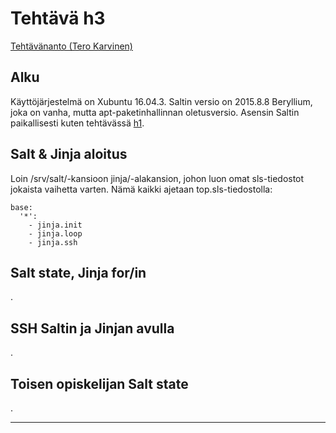 # Tehtävä h3
[Tehtävänanto (Tero Karvinen)](http://terokarvinen.com/2018/aikataulu-%E2%80%93-palvelinten-hallinta-ict4tn022-4-ti-5-ke-5-loppukevat-2018-5p#h3)

## Alku

Käyttöjärjestelmä on Xubuntu 16.04.3. Saltin versio on 2015.8.8 Beryllium, joka on vanha, mutta apt-paketinhallinnan oletusversio. Asensin Saltin paikallisesti kuten tehtävässä [h1](https://github.com/Oliver-Siren/palvelinten-hallinta-ict4tn022-4/blob/master/assignments/h1.md).

## Salt & Jinja aloitus

Loin /srv/salt/-kansioon jinja/-alakansion, johon luon omat sls-tiedostot jokaista vaihetta varten. Nämä kaikki ajetaan top.sls-tiedostolla:

```
base:
  '*':
    - jinja.init
    - jinja.loop
    - jinja.ssh
```

## Salt state, Jinja for/in

.

## SSH Saltin ja Jinjan avulla

.

## Toisen opiskelijan Salt state

.

---
